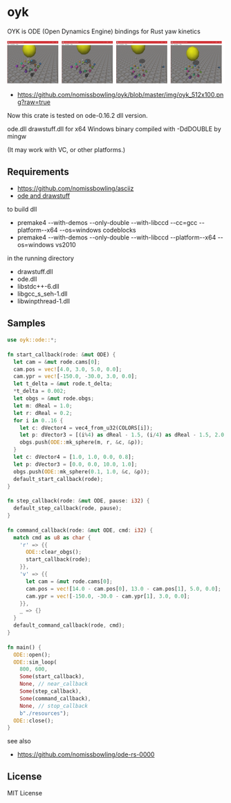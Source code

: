 oyk
===

OYK is ODE (Open Dynamics Engine) bindings for Rust yaw kinetics


[oyk_512x100]: https://github.com/nomissbowling/oyk/blob/master/img/oyk_512x100.png?raw=true
![ODE][oyk_512x100]
 * https://github.com/nomissbowling/oyk/blob/master/img/oyk_512x100.png?raw=true

Now this crate is tested on ode-0.16.2 dll version.

ode.dll drawstuff.dll for x64 Windows binary compiled with -DdDOUBLE by mingw

(It may work with VC, or other platforms.)


Requirements
------------

- [ https://github.com/nomissbowling/asciiz ]( https://github.com/nomissbowling/asciiz )
- [ ode and drawstuff ]( https://ode.org/ )

to build dll

- premake4 --with-demos --only-double --with-libccd --cc=gcc --platform--x64 --os=windows codeblocks
- premake4 --with-demos --only-double --with-libccd --platform--x64 --os=windows vs2010

in the running directory

- drawstuff.dll
- ode.dll
- libstdc++-6.dll
- libgcc_s_seh-1.dll
- libwinpthread-1.dll


Samples
-------

```rust
use oyk::ode::*;

fn start_callback(rode: &mut ODE) {
  let cam = &mut rode.cams[0];
  cam.pos = vec![4.0, 3.0, 5.0, 0.0];
  cam.ypr = vec![-150.0, -30.0, 3.0, 0.0];
  let t_delta = &mut rode.t_delta;
  *t_delta = 0.002;
  let obgs = &mut rode.obgs;
  let m: dReal = 1.0;
  let r: dReal = 0.2;
  for i in 0..16 {
    let c: dVector4 = vec4_from_u32(COLORS[i]);
    let p: dVector3 = [(i%4) as dReal - 1.5, (i/4) as dReal - 1.5, 2.0, 1.0];
    obgs.push(ODE::mk_sphere(m, r, &c, &p));
  }
  let c: dVector4 = [1.0, 1.0, 0.0, 0.8];
  let p: dVector3 = [0.0, 0.0, 10.0, 1.0];
  obgs.push(ODE::mk_sphere(0.1, 1.0, &c, &p));
  default_start_callback(rode);
}

fn step_callback(rode: &mut ODE, pause: i32) {
  default_step_callback(rode, pause);
}

fn command_callback(rode: &mut ODE, cmd: i32) {
  match cmd as u8 as char {
    'r' => {{
      ODE::clear_obgs();
      start_callback(rode);
    }},
    'v' => {{
      let cam = &mut rode.cams[0];
      cam.pos = vec![14.0 - cam.pos[0], 13.0 - cam.pos[1], 5.0, 0.0];
      cam.ypr = vec![-150.0, -30.0 - cam.ypr[1], 3.0, 0.0];
    }},
    _ => {}
  }
  default_command_callback(rode, cmd);
}

fn main() {
  ODE::open();
  ODE::sim_loop(
    800, 600,
    Some(start_callback),
    None, // near_callback
    Some(step_callback),
    Some(command_callback),
    None, // stop_callback
    b"./resources");
  ODE::close();
}
```


see also

- [ https://github.com/nomissbowling/ode-rs-0000 ]( https://github.com/nomissbowling/ode-rs-0000 )


License
-------

MIT License

